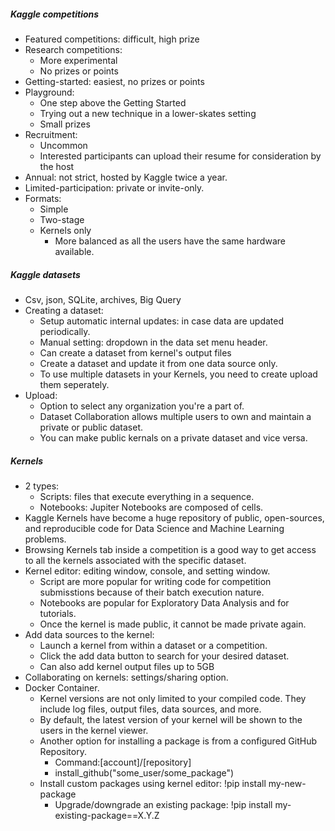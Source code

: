 ##### Kaggle competitions
- Featured competitions: difficult, high prize
- Research competitions: 
    - More experimental
    - No prizes or points
- Getting-started: easiest, no prizes or points
- Playground: 
    - One step above the Getting Started
    - Trying out a new technique in a lower-skates setting
    - Small prizes
- Recruitment:
    - Uncommon
    - Interested participants can upload their resume for consideration by the host
- Annual: not strict, hosted by Kaggle twice a year.
- Limited-participation: private or invite-only.
- Formats:
    - Simple
    - Two-stage
    - Kernels only
        - More balanced as all the users have the same hardware available.

##### Kaggle datasets
- Csv, json, SQLite, archives, Big Query
- Creating a dataset:
    - Setup automatic internal updates: in case data are updated periodically.
    - Manual setting: dropdown in the data set menu header.
    - Can create a dataset from kernel's output files
    - Create a dataset and update it from one data source only.
    - To use multiple datasets in your Kernels, you need to create upload them seperately.
- Upload:
    - Option to select any organization you're a part of.
    - Dataset Collaboration allows multiple users to own and maintain a private or public dataset.
    - You can make public kernals on a private dataset and vice versa.

##### Kernels
- 2 types:
    - Scripts: files that execute everything in a sequence.
    - Notebooks: Jupiter Notebooks are composed of cells. 
- Kaggle Kernels have become a huge repository of public, open-sources, and reproducible code for Data Science and Machine Learning problems.
- Browsing Kernels tab inside a competition is a good way to get access to all the kernels associated with the specific dataset. 
- Kernel editor: editing window, console, and setting window.
    - Script are more popular for writing code for competition submisstions because of their batch execution nature.
    - Notebooks are popular for Exploratory Data Analysis and for tutorials.
    - Once the kernel is made public, it cannot be made private again. 
- Add data sources to the kernel: 
    - Launch a kernel from within a dataset or a competition.
    - Click the add data button to search for your desired dataset.
    - Can also add kernel output files up to 5GB
- Collaborating on kernels: settings/sharing option.
- Docker Container.
    - Kernel versions are not only limited to your compiled code. They include log files, output files, data sources, and more.
    - By default, the latest version of your kernel will be shown to the users in the kernel viewer. 
    - Another option for installing a package is from a configured GitHub Repository.
        - Command:[account]/[repository]
        - install_github("some_user/some_package")
    - Install custom packages using kernel editor: !pip install my-new-package
        - Upgrade/downgrade an existing package: !pip install my-existing-package==X.Y.Z

